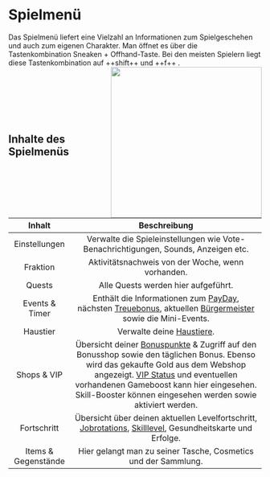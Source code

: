 # Spielmenü 

Das Spielmenü liefert eine Vielzahl an Informationen zum Spielgeschehen und auch zum eigenen Charakter. Man öffnet es über die Tastenkombination Sneaken + Offhand-Taste. Bei den meisten Spielern liegt diese Tastenkombination auf ++shift++ und  ++f++ . <img align="right" width="300" eight="150" src="../../../assets/image/icons/Spielmenü.png">
<br>
<br>
<br>
<br>
<br>
<br>
<br>

## Inhalte des Spielmenüs
| Inhalt | Beschreibung |
|:-:|:-:|
| Einstellungen | Verwalte die Spieleinstellungen wie Vote-Benachrichtigungen, Sounds, Anzeigen etc. |
| Fraktion | Aktivitätsnachweis von der Woche, wenn vorhanden. |
| Quests | Alle Quests werden hier aufgeführt. |
| Events & Timer | Enthält die Informationen zum [PayDay](../../pages/allgemein/payday.md), nächsten [Treuebonus](../../pages/allgemein/bonuspunkte.md), aktuellen [Bürgermeister](../../pages/allgemein/bürgermeister.md) sowie die Mini-Events. |
| Haustier | Verwalte deine [Haustiere](../../pages/pets/allgemein.md). |
| Shops & VIP | Übersicht deiner [Bonuspunkte](../../pages/allgemein/bonuspunkte.md) & Zugriff auf den Bonusshop sowie den täglichen Bonus. Ebenso wird das gekaufte Gold aus dem Webshop angezeigt. [VIP Status](../../pages/allgemein/vip.md) und eventuellen vorhandenen Gameboost kann hier eingesehen. Skill-Booster können eingesehen werden sowie aktiviert werden. |
| Fortschritt | Übersicht über deinen aktuellen Levelfortschritt, [Jobrotations](../../pages/nebenjobs/nebenjobs.md), [Skilllevel](../../pages/skills/allgemein.md), Gesundheitskarte und Erfolge.|
| Items & Gegenstände | Hier gelangt man zu seiner Tasche, Cosmetics und der Sammlung. |
